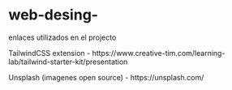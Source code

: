 # web-desing-

enlaces utilizados en el projecto 

<p>TailwindCSS extension           - https://www.creative-tim.com/learning-lab/tailwind-starter-kit/presentation</p>
<p>Unsplash (imagenes open source) - https://unsplash.com/<p>
